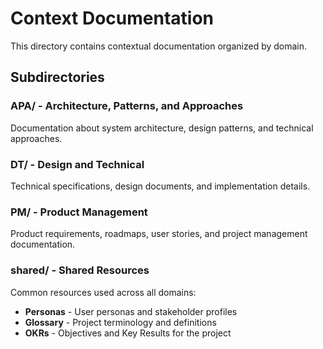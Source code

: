 # Context Documentation

This directory contains contextual documentation organized by domain.

## Subdirectories

### APA/ - Architecture, Patterns, and Approaches
Documentation about system architecture, design patterns, and technical approaches.

### DT/ - Design and Technical
Technical specifications, design documents, and implementation details.

### PM/ - Product Management
Product requirements, roadmaps, user stories, and project management documentation.

### shared/ - Shared Resources
Common resources used across all domains:
- **Personas** - User personas and stakeholder profiles
- **Glossary** - Project terminology and definitions
- **OKRs** - Objectives and Key Results for the project
